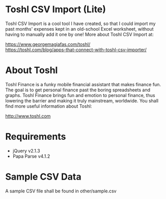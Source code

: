 Toshl CSV Import (Lite)
=======================
Toshl CSV Import is a cool tool I have created, so that I could import my past 
months' expenses kept in an old-school Excel worksheet, without having to 
manually add it one by one!  More about Toshl CSV Import at:

https://www.georgemagiafas.com/toshl/  
https://toshl.com/blog/apps-that-connect-with-toshl-csv-importer/  

About Toshl
=======================
Toshl Finance is a funky mobile financial assistant that makes finance fun. 
The goal is to get personal finance past the boring spreadsheets and graphs. 
Toshl Finance brings fun and emotion to personal finance, thus lowering the 
barrier and making it truly mainstream, worldwide. You shall find more useful 
information about Toshl:

http://www.toshl.com


Requirements
======================
* jQuery v2.1.3
* Papa Parse v4.1.2


Sample CSV Data
======================
A sample CSV file shall be found in other/sample.csv